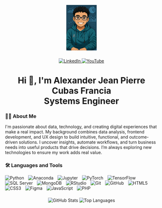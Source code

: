 <!-- Foto de perfil -->
<div align="center">
  <img height="150" src="assets/img/profile/foto_perfil_2.JPG" loading="lazy" alt="Profile Photo" />
</div>

###

<!-- Enlaces sociales -->
<div align="center">
  <a href="https://www.linkedin.com/in/alexandercf/" target="_blank" rel="noopener noreferrer">
    <img src="https://img.shields.io/static/v1?message=LinkedIn&logo=linkedin&label=&color=0077B5&logoColor=white&style=for-the-badge" height="25" alt="LinkedIn" loading="lazy" />
  </a>
  <a href="https://www.youtube.com/@alexandercf25" target="_blank" rel="noopener noreferrer">
    <img src="https://img.shields.io/static/v1?message=Youtube&logo=youtube&label=&color=FF0000&logoColor=white&style=for-the-badge" height="25" alt="YouTube" loading="lazy" />
  </a>
</div>

###

<!-- Título -->
<h1 align="center">Hi 👋, I'm Alexander Jean Pierre Cubas Francia<br>Systems Engineer</h1>

###

<!-- Sobre mí -->
<h3 align="left">👩‍💻 About Me</h3>
<p align="left">
  I'm passionate about data, technology, and creating digital experiences that make a real impact. My background combines data analysis, frontend development, and UX design to build intuitive, functional, and outcome-driven solutions. I uncover insights, automate workflows, and turn business needs into useful products that drive decisions. I’m always exploring new technologies to ensure my work adds real value.
</p>

###

<!-- Lenguajes y herramientas -->
<h3 align="left">🛠 Languages and Tools</h3>

<div align="left">
  <img src="https://cdn.jsdelivr.net/gh/devicons/devicon/icons/python/python-original.svg" height="40" style="margin-right: 10px;" loading="lazy" alt="Python" />
  <img src="https://cdn.jsdelivr.net/gh/devicons/devicon/icons/anaconda/anaconda-original.svg" height="40" style="margin-right: 10px;" loading="lazy" alt="Anaconda" />
  <img src="https://cdn.simpleicons.org/jupyter/F37626" height="40" style="margin-right: 10px;" loading="lazy" alt="Jupyter" />
  <img src="https://cdn.jsdelivr.net/gh/devicons/devicon/icons/pytorch/pytorch-original.svg" height="40" style="margin-right: 10px;" loading="lazy" alt="PyTorch" />
  <img src="https://cdn.jsdelivr.net/gh/devicons/devicon/icons/tensorflow/tensorflow-original.svg" height="40" style="margin-right: 10px;" loading="lazy" alt="TensorFlow" />
  <img src="https://cdn.jsdelivr.net/gh/devicons/devicon/icons/microsoftsqlserver/microsoftsqlserver-plain.svg" height="40" style="margin-right: 10px;" loading="lazy" alt="SQL Server" />
  <img src="https://cdn.simpleicons.org/mongodb/47A248" height="40" style="margin-right: 10px;" loading="lazy" alt="MongoDB" />
  <img src="https://cdn.simpleicons.org/rstudioide/75AADB" height="40" style="margin-right: 10px;" loading="lazy" alt="RStudio" />
  <img src="https://cdn.simpleicons.org/git/F05032" height="40" style="margin-right: 10px;" loading="lazy" alt="Git" />
  <img src="https://skillicons.dev/icons?i=github" height="40" style="margin-right: 10px;" loading="lazy" alt="GitHub" />
  <img src="https://cdn.jsdelivr.net/gh/devicons/devicon/icons/html5/html5-original.svg" height="40" style="margin-right: 10px;" loading="lazy" alt="HTML5" />
  <img src="https://cdn.jsdelivr.net/gh/devicons/devicon/icons/css3/css3-original.svg" height="40" style="margin-right: 10px;" loading="lazy" alt="CSS3" />
  <img src="https://cdn.jsdelivr.net/gh/devicons/devicon/icons/figma/figma-original.svg" height="40" style="margin-right: 10px;" loading="lazy" alt="Figma" />
  <img src="https://cdn.jsdelivr.net/gh/devicons/devicon/icons/javascript/javascript-original.svg" height="40" style="margin-right: 10px;" loading="lazy" alt="JavaScript" />
  <img src="https://cdn.jsdelivr.net/gh/devicons/devicon/icons/php/php-original.svg" height="40" loading="lazy" alt="PHP" />
</div>

###

<!-- Stats -->
<div align="center">
  <img src="https://github-readme-stats.vercel.app/api?username=AlexanderCF&show_icons=true&include_all_commits=true&count_private=true&theme=dracula&hide_border=false" height="150" loading="lazy" alt="GitHub Stats" />
  <img src="https://github-readme-stats.vercel.app/api/top-langs?username=AlexanderCF&layout=compact&langs_count=5&theme=dracula&hide_border=false" height="150" loading="lazy" alt="Top Languages" />
</div>
